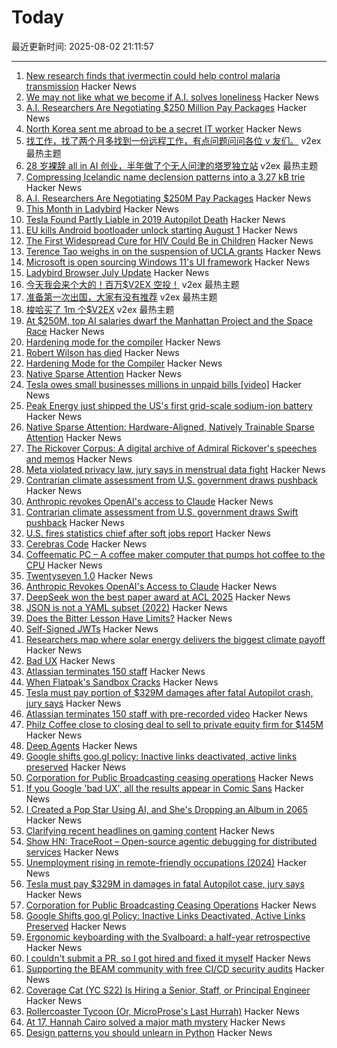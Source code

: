 # Today

最近更新时间: 2025-08-02 21:11:57

--- 
1. [New research finds that ivermectin could help control malaria transmission](https://www.ndm.ox.ac.uk/news/new-research-supports-ivermectin-as-an-effective-strategy-to-control-malaria-transmission) Hacker News
2. [We may not like what we become if A.I. solves loneliness](https://www.newyorker.com/magazine/2025/07/21/ai-is-about-to-solve-loneliness-thats-a-problem) Hacker News
3. [A.I. Researchers Are Negotiating $250 Million Pay Packages](https://www.nytimes.com/2025/07/31/technology/ai-researchers-nba-stars.html) Hacker News
4. [North Korea sent me abroad to be a secret IT worker](https://www.bbc.com/news/articles/c15wk77zxngo) Hacker News
5. [找工作，找了两个月多找到一份远程工作，有点问题问问各位 v 友们。](https://www.v2ex.com/t/1149452) v2ex 最热主题
6. [28 岁裸辞 all in AI 创业，半年做了个无人问津的塔罗独立站](https://www.v2ex.com/t/1149424) v2ex 最热主题
7. [Compressing Icelandic name declension patterns into a 3.27 kB trie](https://alexharri.com/blog/icelandic-name-declension-trie) Hacker News
8. [A.I. Researchers Are Negotiating $250M Pay Packages](https://www.google.com/url?sa=t&source=web&rct=j&opi=89978449&url=https://www.nytimes.com/2025/07/31/technology/ai-researchers-nba-stars.html&ved=2ahUKEwid9PrYg-yOAxW6i68BHZ5DJDUQxfQBKAB6BAgIEAE&usg=AOvVaw3TIWf02i_O62uVAXT2FTEp) Hacker News
9. [This Month in Ladybird](https://ladybird.org/newsletter/2025-07-31/) Hacker News
10. [Tesla Found Partly Liable in 2019 Autopilot Death](https://www.wired.com/story/tesla-liable-2019-autopilot-crash-death/) Hacker News
11. [EU kills Android bootloader unlock starting August 1](https://xiaomitime.com/eu-kills-android-bootloader-unlock-starting-august-1-59449/) Hacker News
12. [The First Widespread Cure for HIV Could Be in Children](https://www.wired.com/story/the-first-widespread-cure-for-hiv-could-be-in-children/) Hacker News
13. [Terence Tao weighs in on the suspension of UCLA grants](https://mathstodon.xyz/@tao/114956840959338146) Hacker News
14. [Microsoft is open sourcing Windows 11's UI framework](https://www.neowin.net/news/microsoft-is-taking-steps-to-open-sourcing-windows-11-user-interface-framework/) Hacker News
15. [Ladybird Browser July Update](https://ladybird.org/newsletter/2025-07-31/) Hacker News
16. [今天我会来个大的！百万$V2EX 空投！](https://www.v2ex.com/t/1149444) v2ex 最热主题
17. [准备第一次出国，大家有没有推荐](https://www.v2ex.com/t/1149432) v2ex 最热主题
18. [梭哈买了 1m 个$V2EX](https://www.v2ex.com/t/1149420) v2ex 最热主题
19. [At $250M, top AI salaries dwarf the Manhattan Project and the Space Race](https://arstechnica.com/ai/2025/08/at-250-million-top-ai-salaries-dwarf-those-of-the-manhattan-project-and-the-space-race/) Hacker News
20. [Hardening mode for the compiler](https://discourse.llvm.org/t/rfc-hardening-mode-for-the-compiler/87660) Hacker News
21. [Robert Wilson has died](https://www.theartnewspaper.com/2025/08/01/robert-wilson-playwright-director-artist-obituary) Hacker News
22. [Hardening Mode for the Compiler](https://discourse.llvm.org/t/rfc-hardening-mode-for-the-compiler/87660) Hacker News
23. [Native Sparse Attention](https://aclanthology.org/2025.acl-long.1126/) Hacker News
24. [Tesla owes small businesses millions in unpaid bills [video]](https://www.cnn.com/2025/08/01/politics/video/inv-musk-unpaid-bills) Hacker News
25. [Peak Energy just shipped the US's first grid-scale sodium-ion battery](https://electrek.co/2025/07/30/peak-energy-us-first-grid-scale-sodium-ion-battery/) Hacker News
26. [Native Sparse Attention: Hardware-Aligned, Natively Trainable Sparse Attention](https://aclanthology.org/2025.acl-long.1126/) Hacker News
27. [The Rickover Corpus: A digital archive of Admiral Rickover's speeches and memos](https://rickovercorpus.org/) Hacker News
28. [Meta violated privacy law, jury says in menstrual data fight](https://www.courthousenews.com/meta-violated-privacy-law-jury-says-in-menstrual-data-fight/) Hacker News
29. [Contrarian climate assessment from U.S. government draws pushback](https://www.science.org/content/article/contrarian-climate-assessment-u-s-government-draws-swift-pushback) Hacker News
30. [Anthropic revokes OpenAI's access to Claude](https://www.wired.com/story/anthropic-revokes-openais-access-to-claude/) Hacker News
31. [Contrarian climate assessment from U.S. government draws Swift pushback](https://www.science.org/content/article/contrarian-climate-assessment-u-s-government-draws-swift-pushback) Hacker News
32. [U.S. fires statistics chief after soft jobs report](https://www.politico.com/news/2025/08/01/trump-firing-bureau-labor-statistics-chief-jobs-report-00488960) Hacker News
33. [Cerebras Code](https://www.cerebras.ai/blog/introducing-cerebras-code) Hacker News
34. [Coffeematic PC – A coffee maker computer that pumps hot coffee to the CPU](https://www.dougmacdowell.com/coffeematic-pc.html) Hacker News
35. [Twentyseven 1.0](https://blog.poisson.chat/posts/2025-08-01-twentyseven.html) Hacker News
36. [Anthropic Revokes OpenAI's Access to Claude](https://www.wired.com/story/anthropic-revokes-openais-access-to-claude/) Hacker News
37. [DeepSeek won the best paper award at ACL 2025](https://arxiv.org/abs/2502.11089) Hacker News
38. [JSON is not a YAML subset (2022)](https://john-millikin.com/json-is-not-a-yaml-subset) Hacker News
39. [Does the Bitter Lesson Have Limits?](https://www.dbreunig.com/2025/08/01/does-the-bitter-lesson-have-limits.html) Hacker News
40. [Self-Signed JWTs](https://www.selfref.com/self-signed-jwts) Hacker News
41. [Researchers map where solar energy delivers the biggest climate payoff](https://www.rutgers.edu/news/researchers-map-where-solar-energy-delivers-biggest-climate-payoff) Hacker News
42. [Bad UX](https://www.google.com/search?q=bad+UX) Hacker News
43. [Atlassian terminates 150 staff](https://www.cyberdaily.au/digital-transformation/12441-atlassian-terminates-150-staff-with-pre-recorded-video-will-be-largely-replaced-by-ai) Hacker News
44. [When Flatpak's Sandbox Cracks](https://www.linuxjournal.com/content/when-flatpaks-sandbox-cracks-real-life-security-issues-beyond-ideal) Hacker News
45. [Tesla must pay portion of $329M damages after fatal Autopilot crash, jury says](https://www.cnbc.com/2025/08/01/tesla-must-pay-329-million-in-damages-in-fatal-autopilot-case.html) Hacker News
46. [Atlassian terminates 150 staff with pre-recorded video](https://www.cyberdaily.au/digital-transformation/12441-atlassian-terminates-150-staff-with-pre-recorded-video-will-be-largely-replaced-by-ai) Hacker News
47. [Philz Coffee close to closing deal to sell to private equity firm for $145M](https://missionlocal.org/2025/07/philz-coffee-private-equity-sell/) Hacker News
48. [Deep Agents](https://blog.langchain.com/deep-agents/) Hacker News
49. [Google shifts goo.gl policy: Inactive links deactivated, active links preserved](https://blog.google/technology/developers/googl-link-shortening-update/) Hacker News
50. [Corporation for Public Broadcasting ceasing operations](https://cpb.org/pressroom/Corporation-Public-Broadcasting-Addresses-Operations-Following-Loss-Federal-Funding) Hacker News
51. [If you Google 'bad UX', all the results appear in Comic Sans](https://www.google.com/search?q=bad+UX&sca_esv=3d1e29cf7e253e0e&sxsrf=AE3TifPI3Zlb9DuAvgLQfOsNJAeRxALXIQ%3A1754074055107&ei=xwuNaPmrBuyIkdUPoKuEuQQ&ved=0ahUKEwi5q9uHo-qOAxVsRKQEHaAVIUcQ4dUDCBA&uact=5&oq=bad+UX&gs_lp=Egxnd3Mtd2l6LXNlcnAiBmJhZCBVWEgAUABYAHAAeACQAQCYAQCgAQCqAQC4AQPIAQCYAgCgAgCYAwCSBwCgBwCyBwC4BwDCBwDIBwA&sclient=gws-wiz-serp) Hacker News
52. [I Created a Pop Star Using AI, and She's Dropping an Album in 2065](https://www.lumavemusic.com) Hacker News
53. [Clarifying recent headlines on gaming content](https://www.mastercard.com/us/en/news-and-trends/press/2025/august/clarifying-recent-headlines-on-gaming-content.html) Hacker News
54. [Show HN: TraceRoot – Open-source agentic debugging for distributed services](https://github.com/traceroot-ai/traceroot) Hacker News
55. [Unemployment rising in remote-friendly occupations (2024)](https://jedkolko.com/2024/09/24/unemployment-rising-in-remote-friendly-occupations/) Hacker News
56. [Tesla must pay $329M in damages in fatal Autopilot case, jury says](https://www.cnbc.com/2025/08/01/tesla-must-pay-329-million-in-damages-in-fatal-autopilot-case.html) Hacker News
57. [Corporation for Public Broadcasting Ceasing Operations](https://cpb.org/pressroom/Corporation-Public-Broadcasting-Addresses-Operations-Following-Loss-Federal-Funding) Hacker News
58. [Google Shifts goo.gl Policy: Inactive Links Deactivated, Active Links Preserved](https://blog.google/technology/developers/googl-link-shortening-update/) Hacker News
59. [Ergonomic keyboarding with the Svalboard: a half-year retrospective](https://twey.io/hci/svalboard/) Hacker News
60. [I couldn't submit a PR, so I got hired and fixed it myself](https://www.skeptrune.com/posts/doing-the-little-things/) Hacker News
61. [Supporting the BEAM community with free CI/CD security audits](https://www.erlang-solutions.com/blog/supporting-the-beam-community-with-free-ci-cd-security-audits/) Hacker News
62. [Coverage Cat (YC S22) Is Hiring a Senior, Staff, or Principal Engineer](https://www.coveragecat.com/careers/engineering/software-engineer) Hacker News
63. [Rollercoaster Tycoon (Or, MicroProse's Last Hurrah)](https://www.filfre.net/2025/08/rollercoaster-tycoon-or-microproses-last-hurrah/) Hacker News
64. [At 17, Hannah Cairo solved a major math mystery](https://www.quantamagazine.org/at-17-hannah-cairo-solved-a-major-math-mystery-20250801/) Hacker News
65. [Design patterns you should unlearn in Python](https://www.lihil.cc/blog/design-patterns-you-should-unlearn-in-python-part1/) Hacker News
